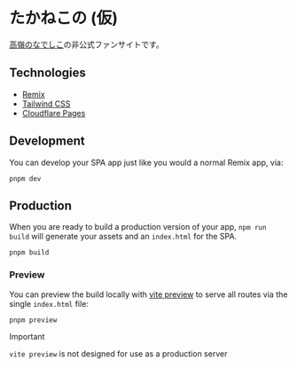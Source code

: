 # たかねこの (仮)

[高嶺のなでしこ](http://takanenonadeshiko.jp/)の非公式ファンサイトです。

## Technologies

- [Remix](https://remix.run/docs/en/main/)
- [Tailwind CSS](https://tailwindcss.com/)
- [Cloudflare Pages](https://developers.cloudflare.com/pages/)

## Development

You can develop your SPA app just like you would a normal Remix app, via:

```shellscript
pnpm dev
```

## Production

When you are ready to build a production version of your app, `npm run build` will generate your assets and an `index.html` for the SPA.

```shellscript
pnpm build
```

### Preview

You can preview the build locally with [vite preview](https://vitejs.dev/guide/cli#vite-preview) to serve all routes via the single `index.html` file:

```shellscript
pnpm preview
```

> [!IMPORTANT]
>
> `vite preview` is not designed for use as a production server
